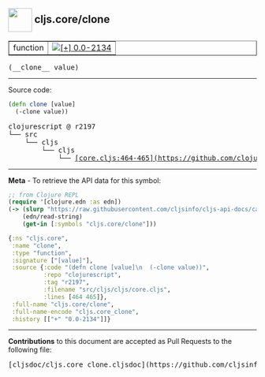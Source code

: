 ## <img width="48px" valign="middle" src="http://i.imgur.com/Hi20huC.png"> cljs.core/clone

 <table border="1">
<tr>

<td>function</td>
<td><a href="https://github.com/cljsinfo/cljs-api-docs/tree/0.0-2134"><img valign="middle" alt="[+] 0.0-2134" src="https://img.shields.io/badge/+-0.0--2134-lightgrey.svg"></a> </td>
</tr>
</table>

 <samp>
(__clone__ value)<br>
</samp>

---





Source code:

```clj
(defn clone [value]
  (-clone value))
```

 <pre>
clojurescript @ r2197
└── src
    └── cljs
        └── cljs
            └── <ins>[core.cljs:464-465](https://github.com/clojure/clojurescript/blob/r2197/src/cljs/cljs/core.cljs#L464-L465)</ins>
</pre>


---

__Meta__ - To retrieve the API data for this symbol:

```clj
;; from Clojure REPL
(require '[clojure.edn :as edn])
(-> (slurp "https://raw.githubusercontent.com/cljsinfo/cljs-api-docs/catalog/cljs-api.edn")
    (edn/read-string)
    (get-in [:symbols "cljs.core/clone"]))
```

```clj
{:ns "cljs.core",
 :name "clone",
 :type "function",
 :signature ["[value]"],
 :source {:code "(defn clone [value]\n  (-clone value))",
          :repo "clojurescript",
          :tag "r2197",
          :filename "src/cljs/cljs/core.cljs",
          :lines [464 465]},
 :full-name "cljs.core/clone",
 :full-name-encode "cljs.core_clone",
 :history [["+" "0.0-2134"]]}

```

---

__Contributions__ to this document are accepted as Pull Requests to the following file:

 <pre>
[cljsdoc/cljs.core_clone.cljsdoc](https://github.com/cljsinfo/cljs-api-docs/blob/master/cljsdoc/cljs.core_clone.cljsdoc)
</pre>

